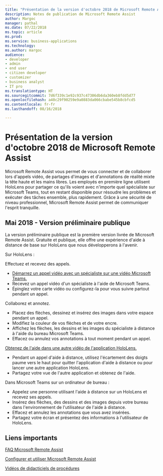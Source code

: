 ```yaml
---
title: "Présentation de la version d'octobre 2018 de Microsoft Remote Assist"
description: Notes de publication de Microsoft Remote Assist
author: Margoc
manager: pathal
ms.date: 07/22/2018
ms.topic: article
ms.prod: 
ms.service: business-applications
ms.technology: 
ms.author: margoc
audience:
- developer
- admin
- end user
- citizen developer
- customizer
- business analyst
- IT pro
ms.translationtype: HT
ms.sourcegitcommit: 7d6f339c1e92c937c47306db6da360eb8fdd5d77
ms.openlocfilehash: a40c29f90259e9a0883da066cbabe545b8cbfcd5
ms.contentlocale: fr-fr
ms.lasthandoff: 08/16/2018

---
```


# <a name="overview-of-microsoft-remote-assist-october-18-release"></a>Présentation de la version d'octobre 2018 de Microsoft Remote Assist



Microsoft Remote Assist vous permet de vous connecter et de collaborer lors d'appels vidéo, de partages d'images et d'annotations de réalité mixte la tête haute et les mains libres. Les employés en première ligne utilisent HoloLens pour partager ce qu'ils voient avec n'importe quel spécialiste sur Microsoft Teams, tout en restant disponible pour résoudre les problèmes et exécuter des tâches ensemble, plus rapidement. Grâce à une sécurité de niveau professionnel, Microsoft Remote Assist permet de communiquer l'esprit tranquille.

## <a name="may-18--public-preview"></a>Mai 2018 - Version préliminaire publique

La version préliminaire publique est la première version livrée de Microsoft Remote Assist.  Gratuite et publique, elle offre une expérience d'aide à distance de base sur HoloLens que nous développerons à l'avenir.

Sur HoloLens :

Effectuez et recevez des appels.
-   [Démarrez un appel vidéo avec un spécialiste sur une vidéo Microsoft Teams.](https://www.microsoft.com/videoplayer/embed/RE26Far)
-   Recevez un appel vidéo d'un spécialiste à l'aide de Microsoft Teams.
-   Épinglez votre carte vidéo ou configurez-la pour vous suivre partout pendant un appel.

Collaborez et annotez.
-   Placez des flèches, dessinez et insérez des images dans votre espace pendant un appel.
-   Modifiez la couleur de vos flèches et de votre encre.
-   Affichez les flèches, les dessins et les images du spécialiste à distance à l'aide du bureau Microsoft Teams.
-   Effacez ou annulez vos annotations à tout moment pendant un appel.

[Obtenez de l'aide dans une autre vidéo de l'application HoloLens.](https://www.microsoft.com/videoplayer/embed/RE26Czd)
-   Pendant un appel d'aide à distance, utilisez l'écartement des doigts paume vers le haut pour quitter l'application d'aide à distance ou pour lancer une autre application HoloLens.
-   Partagez votre vue de l'autre application et obtenez de l'aide. 

Dans Microsoft Teams sur un ordinateur de bureau :
-   Appelez une personne utilisant l'aide à distance sur un HoloLens et recevez ses appels.
-   Insérez des flèches, des dessins et des images depuis votre bureau dans l'environnement de l'utilisateur de l'aide à distance.
-   Effacez et annulez les annotations que vous avez insérées.
-   Partagez votre écran et présentez des informations à l'utilisateur de HoloLens.

## <a name="important-links"></a>Liens importants

[FAQ Microsoft Remote Assist](https://support.microsoft.com/help/4294428/windows-10-microsoft-remote-assist-faq)

[Configurer et utiliser Microsoft Remote Assist](https://support.microsoft.com/help/4294812/windows-10-set-up-and-use-microsoft-remote-assist)

[Vidéos de didacticiels de procédures](https://support.microsoft.com/help/4295657/how-to-videos-for-microsoft-remote-assist)

